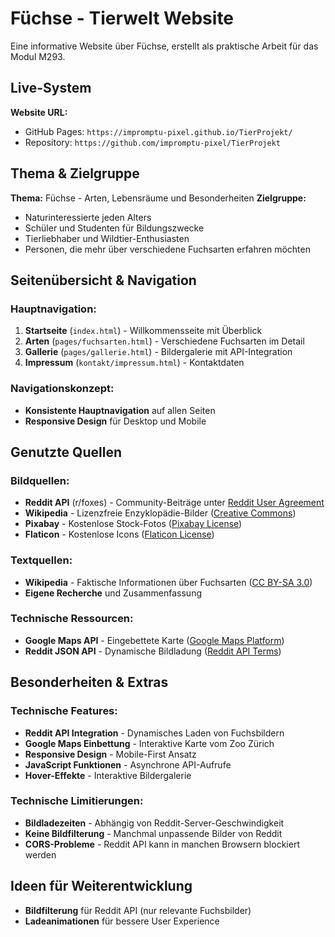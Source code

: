 # Füchse - Tierwelt Website

Eine informative Website über Füchse, erstellt als praktische Arbeit für das Modul M293.

## Live-System

**Website URL:**

- GitHub Pages: `https://impromptu-pixel.github.io/TierProjekt/`
- Repository: `https://github.com/impromptu-pixel/TierProjekt`

## Thema & Zielgruppe

**Thema:** Füchse - Arten, Lebensräume und Besonderheiten
**Zielgruppe:**

- Naturinteressierte jeden Alters
- Schüler und Studenten für Bildungszwecke
- Tierliebhaber und Wildtier-Enthusiasten
- Personen, die mehr über verschiedene Fuchsarten erfahren möchten

## Seitenübersicht & Navigation

### Hauptnavigation:

1. **Startseite** (`index.html`) - Willkommensseite mit Überblick
2. **Arten** (`pages/fuchsarten.html`) - Verschiedene Fuchsarten im Detail
3. **Gallerie** (`pages/gallerie.html`) - Bildergalerie mit API-Integration
4. **Impressum** (`kontakt/impressum.html`) - Kontaktdaten

### Navigationskonzept:

- **Konsistente Hauptnavigation** auf allen Seiten
- **Responsive Design** für Desktop und Mobile

## Genutzte Quellen

### Bildquellen:

- **Reddit API** (r/foxes) - Community-Beiträge unter [Reddit User Agreement](https://www.redditinc.com/policies/user-agreement)
- **Wikipedia** - Lizenzfreie Enzyklopädie-Bilder ([Creative Commons](https://creativecommons.org/licenses/))
- **Pixabay** - Kostenlose Stock-Fotos ([Pixabay License](https://pixabay.com/service/license/))
- **Flaticon** - Kostenlose Icons ([Flaticon License](https://www.flaticon.com/legal))

### Textquellen:

- **Wikipedia** - Faktische Informationen über Fuchsarten ([CC BY-SA 3.0](https://creativecommons.org/licenses/by-sa/3.0/))
- **Eigene Recherche** und Zusammenfassung

### Technische Ressourcen:

- **Google Maps API** - Eingebettete Karte ([Google Maps Platform](https://developers.google.com/maps/terms))
- **Reddit JSON API** - Dynamische Bildladung ([Reddit API Terms](https://github.com/reddit-archive/reddit/wiki/API))

## Besonderheiten & Extras

### Technische Features:

- **Reddit API Integration** - Dynamisches Laden von Fuchsbildern
- **Google Maps Einbettung** - Interaktive Karte vom Zoo Zürich
- **Responsive Design** - Mobile-First Ansatz
- **JavaScript Funktionen** - Asynchrone API-Aufrufe
- **Hover-Effekte** - Interaktive Bildergalerie

### Technische Limitierungen:

- **Bildladezeiten** - Abhängig von Reddit-Server-Geschwindigkeit
- **Keine Bildfilterung** - Manchmal unpassende Bilder von Reddit
- **CORS-Probleme** - Reddit API kann in manchen Browsern blockiert werden


## Ideen für Weiterentwicklung

- **Bildfilterung** für Reddit API (nur relevante Fuchsbilder)
- **Ladeanimationen** für bessere User Experience

